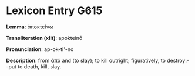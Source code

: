 # Lexicon Entry G615

**Lemma**: ἀποκτείνω

**Transliteration (xlit)**: apokteínō

**Pronunciation**: ap-ok-ti'-no

**Description**:
from ἀπό and  (to slay); to kill outright; figuratively, to destroy:--put to death, kill, slay.
